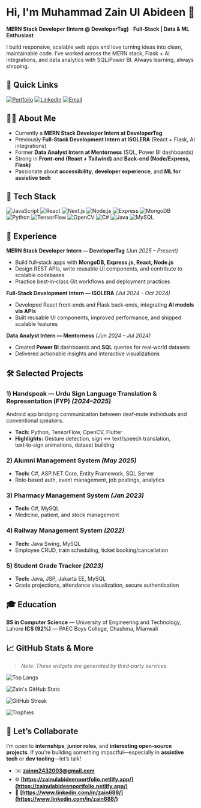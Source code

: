 # Hi, I'm **Muhammad Zain Ul Abideen** 👋

**MERN Stack Developer (Intern @ DeveloperTag)** · **Full‑Stack | Data & ML Enthusiast**

I build responsive, scalable web apps and love turning ideas into clean, maintainable code. I’ve worked across the MERN stack, Flask + AI integrations, and data analytics with SQL/Power BI. Always learning, always shipping.


## 🔗 Quick Links

[![Portfolio](https://img.shields.io/badge/Portfolio-Visit%20Now-blue?style=flat-square\&logo=netlify)](https://zainulabideenportfolio.netlify.app/)
[![LinkedIn](https://img.shields.io/badge/LinkedIn-Connect-blue?style=flat-square\&logo=linkedin)](https://www.linkedin.com/in/zain688/)
[![Email](https://img.shields.io/badge/Email-Contact-red?style=flat-square\&logo=gmail)](mailto:zainm2432003@gmail.com)


## 🧑‍💻 About Me

* Currently a **MERN Stack Developer Intern at DeveloperTag**
* Previously **Full‑Stack Development Intern at ISOLERA** (React + Flask, AI integrations)
* Former **Data Analyst Intern at Mentorness** (SQL, Power BI dashboards)
* Strong in **Front‑end (React + Tailwind)** and **Back‑end (Node/Express, Flask)**
* Passionate about **accessibility**, **developer experience**, and **ML for assistive tech**


## 🧰 Tech Stack

![JavaScript](https://img.shields.io/badge/JavaScript-F7DF1E?style=flat-square\&logo=javascript\&logoColor=black)
![React](https://img.shields.io/badge/React-20232A?style=flat-square\&logo=react\&logoColor=61DAFB)
![Next.js](https://img.shields.io/badge/Next.js-000000?style=flat-square\&logo=nextdotjs\&logoColor=white)
![Node.js](https://img.shields.io/badge/Node.js-43853D?style=flat-square\&logo=node.js\&logoColor=white)
![Express](https://img.shields.io/badge/Express.js-404D59?style=flat-square)
![MongoDB](https://img.shields.io/badge/MongoDB-4EA94B?style=flat-square\&logo=mongodb\&logoColor=white)
![Python](https://img.shields.io/badge/Python-3776AB?style=flat-square\&logo=python\&logoColor=white)
![TensorFlow](https://img.shields.io/badge/TensorFlow-FF6F00?style=flat-square\&logo=tensorflow\&logoColor=white)
![OpenCV](https://img.shields.io/badge/OpenCV-5C3EE8?style=flat-square\&logo=opencv\&logoColor=white)
![C#](https://img.shields.io/badge/C%23-239120?style=flat-square\&logo=c-sharp\&logoColor=white)
![Java](https://img.shields.io/badge/Java-ED8B00?style=flat-square\&logo=java\&logoColor=white)
![MySQL](https://img.shields.io/badge/MySQL-005C84?style=flat-square\&logo=mysql\&logoColor=white)


## 🏢 Experience

**MERN Stack Developer Intern — DeveloperTag** *(Jun 2025 – Present)*

* Build full‑stack apps with **MongoDB, Express.js, React, Node.js**
* Design REST APIs, write reusable UI components, and contribute to scalable codebases
* Practice best‑in‑class Git workflows and deployment practices

**Full‑Stack Development Intern — ISOLERA** *(Jul 2024 – Oct 2024)*

* Developed React front‑ends and Flask back‑ends, integrating **AI models via APIs**
* Built reusable UI components, improved performance, and shipped scalable features

**Data Analyst Intern — Mentorness** *(Jun 2024 – Jul 2024)*

* Created **Power BI** dashboards and **SQL** queries for real‑world datasets
* Delivered actionable insights and interactive visualizations


## 🛠️ Selected Projects

### 1) **Handspeak — Urdu Sign Language Translation & Representation (FYP)** *(2024–2025)*

Android app bridging communication between deaf‑mute individuals and conventional speakers.

* **Tech:** Python, TensorFlow, OpenCV, Flutter
* **Highlights:** Gesture detection, sign ↔ text/speech translation, text‑to‑sign animations, dataset building

### 2) **Alumni Management System** *(May 2025)*

* **Tech:** C#, ASP.NET Core, Entity Framework, SQL Server
* Role‑based auth, event management, job postings, analytics

### 3) **Pharmacy Management System** *(Jan 2023)*

* **Tech:** C#, MySQL
* Medicine, patient, and stock management

### 4) **Railway Management System** *(2022)*

* **Tech:** Java Swing, MySQL
* Employee CRUD, train scheduling, ticket booking/cancellation

### 5) **Student Grade Tracker** *(2023)*

* **Tech:** Java, JSP, Jakarta EE, MySQL
* Grade projections, attendance visualization, secure authentication


## 🎓 Education

**BS in Computer Science** — University of Engineering and Technology, Lahore
**ICS (92%)** — PAEC Boys College, Chashma, Mianwali


## 📈 GitHub Stats & More

> *Note: These widgets are generated by third‑party services.*

![Top Langs](https://github-readme-stats.vercel.app/api/top-langs/?username=MuhammadZain243\&layout=compact)

![Zain's GitHub Stats](https://github-readme-stats.vercel.app/api?username=MuhammadZain243\&show_icons=true)

![GitHub Streak](https://github-readme-streak-stats.herokuapp.com/?user=MuhammadZain243\&theme=default)

![Trophies](https://github-profile-trophy.vercel.app/?username=MuhammadZain243\&theme=flat\&no-frame=true\&margin-w=10)


## 🤝 Let’s Collaborate

I’m open to **internships**, **junior roles**, and **interesting open‑source projects**. If you’re building something impactful—especially in **assistive tech** or **dev tooling**—let’s talk!

* ✉️ **[zainm2432003@gmail.com](mailto:zainm2432003@gmail.com)**
* 🌐 **[https://zainulabideenportfolio.netlify.app/](https://zainulabideenportfolio.netlify.app/)**
* 💼 **[https://www.linkedin.com/in/zain688/](https://www.linkedin.com/in/zain688/)**
